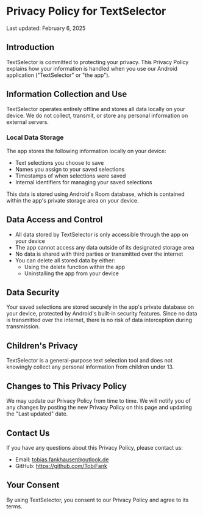 # Privacy Policy for TextSelector

Last updated: February 6, 2025

## Introduction

TextSelector is committed to protecting your privacy. This Privacy Policy explains how your information is handled when you use our Android application ("TextSelector" or "the app").

## Information Collection and Use

TextSelector operates entirely offline and stores all data locally on your device. We do not collect, transmit, or store any personal information on external servers.

### Local Data Storage

The app stores the following information locally on your device:
- Text selections you choose to save
- Names you assign to your saved selections
- Timestamps of when selections were saved
- Internal identifiers for managing your saved selections

This data is stored using Android's Room database, which is contained within the app's private storage area on your device.

## Data Access and Control

- All data stored by TextSelector is only accessible through the app on your device
- The app cannot access any data outside of its designated storage area
- No data is shared with third parties or transmitted over the internet
- You can delete all stored data by either:
    - Using the delete function within the app
    - Uninstalling the app from your device

## Data Security

Your saved selections are stored securely in the app's private database on your device, protected by Android's built-in security features. Since no data is transmitted over the internet, there is no risk of data interception during transmission.

## Children's Privacy

TextSelector is a general-purpose text selection tool and does not knowingly collect any personal information from children under 13.

## Changes to This Privacy Policy

We may update our Privacy Policy from time to time. We will notify you of any changes by posting the new Privacy Policy on this page and updating the "Last updated" date.

## Contact Us

If you have any questions about this Privacy Policy, please contact us:
- Email: tobias.fankhauser@outlook.de
- GitHub: https://github.com/TobiFank

## Your Consent

By using TextSelector, you consent to our Privacy Policy and agree to its terms.